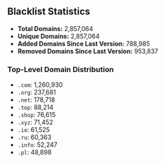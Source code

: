 ## Blacklist Statistics

- **Total Domains:** 2,857,064
- **Unique Domains:** 2,857,064
- **Added Domains Since Last Version:** 788,985
- **Removed Domains Since Last Version:** 953,837

### Top-Level Domain Distribution

-  `.com`: 1,260,930
-  `.org`: 237,681
-  `.net`: 178,718
-  `.top`: 88,214
-  `.shop`: 76,615
-  `.xyz`: 71,452
-  `.io`: 61,525
-  `.ru`: 60,363
-  `.info`: 52,247
-  `.pl`: 48,898
